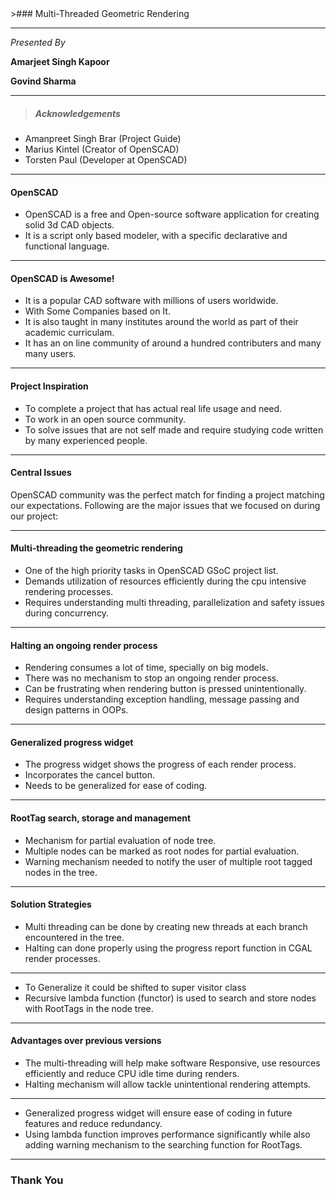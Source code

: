 <link rel="stylesheet" href="css/theme/mandeep.css" id="theme">
>### Multi-Threaded Geometric Rendering

----

*Presented By*

**Amarjeet Singh Kapoor**

**Govind Sharma**

---

>##### Acknowledgements

* Amanpreet Singh Brar (Project Guide)
* Marius Kintel (Creator of OpenSCAD)
* Torsten Paul (Developer at OpenSCAD)

---

#### OpenSCAD

* OpenSCAD is a free and Open-source software application for creating solid 3d CAD objects.
* It is a script only based modeler, with a specific declarative and functional language.

----

#### OpenSCAD is Awesome!

* It is a popular CAD software with millions of users worldwide.
* With Some Companies based on It.
* It is also taught in many institutes around the world as part of their academic curriculam.
* It has an on line community of around a hundred contributers and many many users.

---

#### Project Inspiration

* To complete a project that has actual real life usage and need.
* To work in an open source community.
* To solve issues that are not self made and require studying code written by many experienced people.

---

#### Central Issues

OpenSCAD community was the perfect match for finding a project matching our expectations. Following are the major issues that we focused on during our project:

----

#### Multi-threading the geometric rendering

* One of the high priority tasks in OpenSCAD GSoC project list.
* Demands utilization of resources efficiently during the cpu intensive rendering processes.
* Requires understanding multi threading, parallelization and safety issues during concurrency.

----

#### Halting an ongoing render process

* Rendering consumes a lot of time, specially on big models.
* There was no mechanism to stop an ongoing render process.
* Can be frustrating when rendering button is pressed unintentionally.
* Requires understanding exception handling, message passing and design patterns in OOPs.

----

#### Generalized progress widget

* The progress widget shows the progress of each render process.
* Incorporates the cancel button.
* Needs to be generalized for ease of coding.

----

#### RootTag search, storage and management

* Mechanism for partial evaluation of node tree.
* Multiple nodes can be marked as root nodes for partial evaluation.
* Warning mechanism needed to notify the user of multiple root tagged nodes in the tree.

---

#### Solution Strategies

* Multi threading can be done by creating new threads at each branch encountered in the tree.
* Halting can done properly using the progress report function in CGAL render processes.

----

* To Generalize it could be shifted to super visitor class
* Recursive lambda function (functor) is used to search and store nodes with RootTags in the node tree.

---

#### Advantages over previous versions

* The multi-threading will help make software Responsive, use resources efficiently and reduce CPU idle time during renders.
* Halting mechanism will allow tackle unintentional rendering attempts.

----

* Generalized progress widget will ensure ease of coding in future features and reduce redundancy.
* Using lambda function improves performance significantly while also adding warning mechanism to the searching function for RootTags.

---

### Thank You

